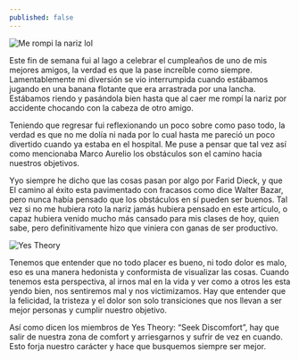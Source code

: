 ```yaml
---
published: false
---
```

![Me rompi la nariz lol]({{site.baseurl}}/images/nariz.jpeg)

Este fin de semana fui al lago a celebrar el cumpleaños de uno de mis mejores amigos, la verdad es que la pase increíble como siempre. Lamentablemente mi diversión se vio interrumpida cuando estábamos jugando en una banana flotante que era arrastrada por una lancha. Estábamos riendo y pasándola bien hasta que al caer me rompí la nariz por accidente chocando con la cabeza de otro amigo.

Teniendo que regresar fui reflexionando un poco sobre como paso todo, la verdad es que no me dolía ni nada por lo cual hasta me pareció un poco divertido cuando ya estaba en el hospital. Me puse a pensar que tal vez así como mencionaba Marco Aurelio los obstáculos son el camino hacia nuestros objetivos. 

Yyo siempre he dicho que las cosas pasan por algo por Farid Dieck, y que El camino al éxito esta pavimentado con fracasos como dice Walter Bazar, pero nunca había pensado que los obstáculos en sí pueden ser buenos. Tal vez si no me hubiera roto la nariz jamás hubiera pensado en este artículo, o capaz hubiera venido mucho más cansado para mis clases de hoy, quien sabe, pero definitivamente hizo que viniera con ganas de ser productivo.

![Yes Theory]({{site.baseurl}}/images/yestheory.jpg)

Tenemos que entender que no todo placer es bueno, ni todo dolor es malo, eso es una manera hedonista y conformista de visualizar las cosas. Cuando tenemos esta perspectiva, al irnos mal en la vida y ver como a otros les esta yendo bien, nos sentiremos mal y nos victimizamos. Hay que entender que la felicidad, la tristeza y el dolor son solo transiciones que nos llevan a ser mejor personas y cumplir nuestro objetivo.

Así como dicen los miembros de Yes Theory: “Seek Discomfort”, hay que salir de nuestra zona de comfort y arriesgarnos y sufrir de vez en cuando. Esto forja nuestro carácter y hace que busquemos siempre ser mejor.
